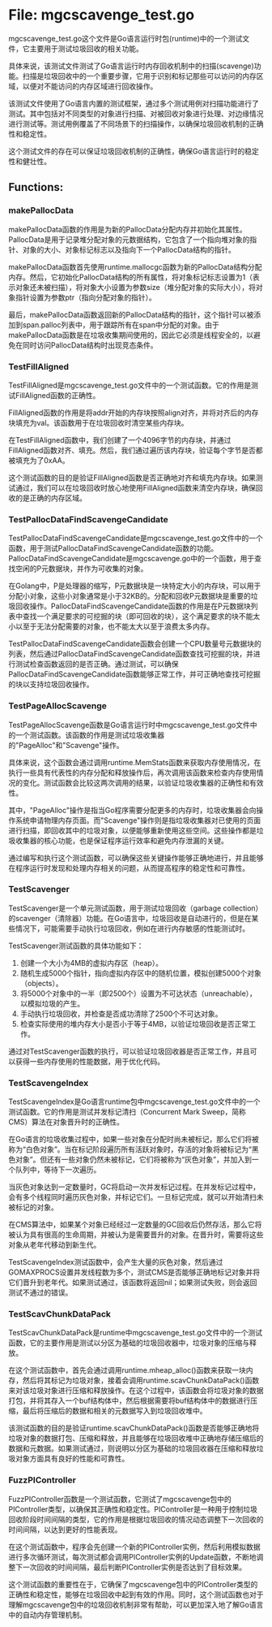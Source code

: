 # File: mgcscavenge_test.go

mgcscavenge_test.go这个文件是Go语言运行时包(runtime)中的一个测试文件，它主要用于测试垃圾回收的相关功能。

具体来说，该测试文件测试了Go语言运行时内存回收机制中的扫描(scavenge)功能。扫描是垃圾回收中的一个重要步骤，它用于识别和标记那些可以访问的内存区域，以便对不能访问的内存区域进行回收操作。

该测试文件使用了Go语言内置的测试框架，通过多个测试用例对扫描功能进行了测试。其中包括对不同类型的对象进行扫描、对被回收对象进行处理、对边缘情况进行测试等。测试用例覆盖了不同场景下的扫描操作，以确保垃圾回收机制的正确性和稳定性。

这个测试文件的存在可以保证垃圾回收机制的正确性，确保Go语言运行时的稳定性和健壮性。

## Functions:

### makePallocData

makePallocData函数的作用是为新的PallocData分配内存并初始化其属性。PallocData是用于记录堆分配对象的元数据结构，它包含了一个指向堆对象的指针、对象的大小、对象标记标志以及指向下一个PallocData结构的指针。

makePallocData函数首先使用runtime.mallocgc函数为新的PallocData结构分配内存。然后，它初始化PallocData结构的所有属性，将对象标记标志设置为1（表示对象还未被扫描），将对象大小设置为参数size（堆分配对象的实际大小），将对象指针设置为参数ptr（指向分配对象的指针）。

最后，makePallocData函数返回新的PallocData结构的指针，这个指针可以被添加到span.palloc列表中，用于跟踪所有在span中分配的对象。由于makePallocData函数是在垃圾收集期间使用的，因此它必须是线程安全的，以避免在同时访问PallocData结构时出现竞态条件。



### TestFillAligned

TestFillAligned是mgcscavenge_test.go文件中的一个测试函数。它的作用是测试FillAligned函数的正确性。

FillAligned函数的作用是将addr开始的内存块按照align对齐，并将对齐后的内存块填充为val。该函数用于在垃圾回收时清空某些内存块。

在TestFillAligned函数中，我们创建了一个4096字节的内存块，并通过FillAligned函数对齐、填充。然后，我们通过遍历该内存块，验证每个字节是否都被填充为了0xAA。

这个测试函数的目的是验证FillAligned函数是否正确地对齐和填充内存块。如果测试通过，我们可以在垃圾回收时放心地使用FillAligned函数来清空内存块，确保回收的是正确的内存区域。



### TestPallocDataFindScavengeCandidate

TestPallocDataFindScavengeCandidate是mgcscavenge_test.go文件中的一个函数，用于测试PallocDataFindScavengeCandidate函数的功能。PallocDataFindScavengeCandidate是mgcscavenge.go中的一个函数，用于查找空闲的P元数据块，并作为可收集的对象。

在Golang中，P是处理器的缩写，P元数据块是一块特定大小的内存块，可以用于分配小对象，这些小对象通常是小于32KB的。分配和回收P元数据块是重要的垃圾回收操作。PallocDataFindScavengeCandidate函数的作用是在P元数据块列表中查找一个满足要求的可挖掘的块（即可回收的块），这个满足要求的块不能太小以至于无法分配需要的对象，也不能太大以至于浪费太多内存。

TestPallocDataFindScavengeCandidate函数会创建一个CPU数量号元数据块的列表，然后通过PallocDataFindScavengeCandidate函数查找可挖掘的块，并进行测试检查函数返回的是否正确。通过测试，可以确保PallocDataFindScavengeCandidate函数能够正常工作，并可正确地查找可挖掘的块以支持垃圾回收操作。



### TestPageAllocScavenge

TestPageAllocScavenge函数是Go语言运行时中mgcscavenge_test.go文件中的一个测试函数。该函数的作用是测试垃圾收集器的"PageAlloc"和"Scavenge"操作。

具体来说，这个函数会通过调用runtime.MemStats函数来获取内存使用情况，在执行一些具有代表性的内存分配和释放操作后，再次调用该函数来检查内存使用情况的变化。测试函数会比较这两次调用的结果，以验证垃圾收集器的正确性和有效性。

其中，"PageAlloc"操作是指当Go程序需要分配更多的内存时，垃圾收集器会向操作系统申请物理内存页面。而"Scavenge"操作则是指垃圾收集器对已使用的页面进行扫描，即回收其中的垃圾对象，以便能够重新使用这些空间。这些操作都是垃圾收集器的核心功能，也是保证程序运行效率和避免内存泄漏的关键。

通过编写和执行这个测试函数，可以确保这些关键操作能够正确地进行，并且能够在程序运行时发现和处理内存相关的问题，从而提高程序的稳定性和可靠性。



### TestScavenger

TestScavenger是一个单元测试函数，用于测试垃圾回收（garbage collection）的scavenger（清除器）功能。在Go语言中，垃圾回收是自动进行的，但是在某些情况下，可能需要手动执行垃圾回收，例如在进行内存敏感的性能测试时。

TestScavenger测试函数的具体功能如下：

1. 创建一个大小为4MB的虚拟内存区（heap）。
2. 随机生成5000个指针，指向虚拟内存区中的随机位置，模拟创建5000个对象（objects）。
3. 将5000个对象中的一半（即2500个）设置为不可达状态（unreachable），以模拟垃圾的产生。
4. 手动执行垃圾回收，并检查是否成功清除了2500个不可达对象。
5. 检查实际使用的堆内存大小是否小于等于4MB，以验证垃圾回收是否正常工作。

通过对TestScavenger函数的执行，可以验证垃圾回收器是否正常工作，并且可以获得一些内存使用的性能数据，用于优化代码。



### TestScavengeIndex

TestScavengeIndex是Go语言runtime包中mgcscavenge_test.go文件中的一个测试函数。它的作用是测试并发标记清扫（Concurrent Mark Sweep，简称CMS）算法在对象晋升时的正确性。

在Go语言的垃圾收集过程中，如果一些对象在分配时尚未被标记，那么它们将被称为“白色对象”。当在标记阶段遍历所有活跃对象时，存活的对象将被标记为“黑色对象”。但还有一些对象仍然未被标记，它们将被称为“灰色对象”，并加入到一个队列中，等待下一次遍历。

当灰色对象达到一定数量时，GC将启动一次并发标记过程。在并发标记过程中，会有多个线程同时遍历灰色对象，并标记它们。一旦标记完成，就可以开始清扫未被标记的对象。

在CMS算法中，如果某个对象已经经过一定数量的GC回收后仍然存活，那么它将被认为具有很高的生命周期，并被认为是需要晋升的对象。在晋升时，需要将这些对象从老年代移动到新生代。

TestScavengeIndex测试函数中，会产生大量的灰色对象，然后通过GOMAXPROCS设置并发线程数为多个，测试CMS是否能够正确地标记对象并将它们晋升到老年代。如果测试通过，该函数将返回nil；如果测试失败，则会返回测试不通过的错误。



### TestScavChunkDataPack

TestScavChunkDataPack是runtime中mgcscavenge_test.go文件中的一个测试函数，它的主要作用是测试以分区为基础的垃圾回收器中，垃圾对象的压缩与释放。

在这个测试函数中，首先会通过调用runtime.mheap_alloc()函数来获取一块内存，然后将其标记为垃圾对象，接着会调用runtime.scavChunkDataPack()函数来对该垃圾对象进行压缩和释放操作。在这个过程中，该函数会将垃圾对象的数据打包，并将其存入一个buf结构体中，然后根据需要将buf结构体中的数据进行压缩，最后将压缩后的数据和相关的元数据写入到垃圾回收堆中。

该测试函数的目的是验证runtime.scavChunkDataPack()函数是否能够正确地将垃圾对象的数据打包、压缩和释放，并且能够在垃圾回收堆中正确地存储压缩后的数据和元数据。如果测试通过，则说明以分区为基础的垃圾回收器在压缩和释放垃圾对象方面具有良好的性能和可靠性。



### FuzzPIController

FuzzPIController函数是一个测试函数，它测试了mgcscavenge包中的PIController类型，以确保其正确性和稳定性。PIController是一种用于控制垃圾回收阶段时间间隔的类型，它的作用是根据垃圾回收的情况动态调整下一次回收的时间间隔，以达到更好的性能表现。

在这个测试函数中，程序会先创建一个新的PIController实例，然后利用模拟数据进行多次循环测试，每次测试都会调用PIController实例的Update函数，不断地调整下一次回收的时间间隔，最后判断PIController实例是否达到了目标效果。

这个测试函数的重要性在于，它确保了mgcscavenge包中的PIController类型的正确性和稳定性，能够在垃圾回收中起到有效的作用。同时，这个测试函数也对于理解mgcscavenge包中的垃圾回收机制非常有帮助，可以更加深入地了解Go语言中的自动内存管理机制。



